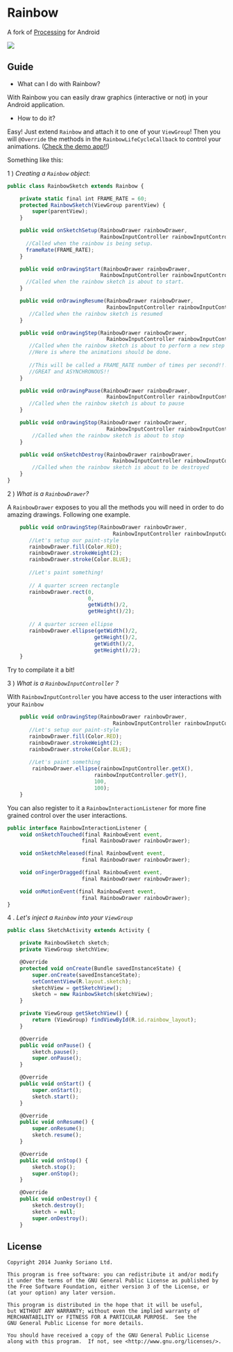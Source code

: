 Rainbow
=======

A fork of [Processing][1] for Android 

![](http://s8.postimg.org/a0o3aew39/rainbow_307622_640.png)


Guide
------------

* What can I do with Rainbow? 

With Rainbow you can easily draw graphics (interactive or not) in your Android application.

* How to do it?

Easy! Just extend `Rainbow` and attach it to one of your `ViewGroup`! Then you will `@Override` the methods in the `RainbowLifeCycleCallback` to control your animations. ([Check the demo app!!][2])

Something like this:

1 ) _Creating a `Rainbow` object_:

```js
public class RainbowSketch extends Rainbow {

    private static final int FRAME_RATE = 60;
    protected RainbowSketch(ViewGroup parentView) {
        super(parentView);
    }

    public void onSketchSetup(RainbowDrawer rainbowDrawer, 
                              RainbowInputController rainbowInputController) {
      //Called when the rainbow is being setup.
      frameRate(FRAME_RATE);
    }

    public void onDrawingStart(RainbowDrawer rainbowDrawer, 
                              RainbowInputController rainbowInputController) {
      //Called when the rainbow sketch is about to start.
    }

    public void onDrawingResume(RainbowDrawer rainbowDrawer,
                                RainbowInputController rainbowInputController) {
       //Called when the rainbow sketch is resumed
    }

    public void onDrawingStep(RainbowDrawer rainbowDrawer,
                                RainbowInputController rainbowInputController) {
       //Called when the rainbow sketch is about to perform a new step
       //Here is where the animations should be done.
       
       //This will be called a FRAME_RATE number of times per second!!! 
       //GREAT and ASYNCHRONOUS!!
    }

    public void onDrawingPause(RainbowDrawer rainbowDrawer,
                                RainbowInputController rainbowInputController) {
       //Called when the rainbow sketch is about to pause
    }

    public void onDrawingStop(RainbowDrawer rainbowDrawer,
                                RainbowInputController rainbowInputController) {
        //Called when the rainbow sketch is about to stop
    }

    public void onSketchDestroy(RainbowDrawer rainbowDrawer,
                                  RainbowInputController rainbowInputController) {
        //Called when the rainbow sketch is about to be destroyed
    }
}
```

2 ) _What is a `RainbowDrawer`?_ 

A `RainbowDrawer` exposes to you all the methods you will need in order to do amazing drawings. Following one example.

```js
    public void onDrawingStep(RainbowDrawer rainbowDrawer,
                                  RainbowInputController rainbowInputController) {
       //Let's setup our paint-style
       rainbowDrawer.fill(Color.RED);
       rainbowDrawer.strokeWeight(2);
       rainbowDrawer.stroke(Color.BLUE);
       
       //Let's paint something!
       
       // A quarter screen rectangle
       rainbowDrawer.rect(0, 
                          0, 
                          getWidth()/2, 
                          getHeight()/2); 
       
       // A quarter screen ellipse
       rainbowDrawer.ellipse(getWidth()/2, 
                            getHeight()/2, 
                            getWidth()/2, 
                            getHeight()/2);  
    }
```

Try to compilate it a bit! 

3 ) _What is a `RainbowInputController` ?_

With `RainbowInputController` you have access to the user interactions with your `Rainbow`

```js
    public void onDrawingStep(RainbowDrawer rainbowDrawer,
                                  RainbowInputController rainbowInputController) {
       //Let's setup our paint-style
       rainbowDrawer.fill(Color.RED);
       rainbowDrawer.strokeWeight(2);
       rainbowDrawer.stroke(Color.BLUE);
       
       //Let's paint something
        rainbowDrawer.ellipse(rainbowInputController.getX(), 
                            rainbowInputController.getY(), 
                            100, 
       	                    100);
    }
```

You can also register to it a `RainbowInteractionListener` for more fine grained control over the user interactions.

```js
public interface RainbowInteractionListener {
    void onSketchTouched(final RainbowEvent event, 
                        final RainbowDrawer rainbowDrawer);

    void onSketchReleased(final RainbowEvent event, 
                        final RainbowDrawer rainbowDrawer);

    void onFingerDragged(final RainbowEvent event, 
                        final RainbowDrawer rainbowDrawer);

    void onMotionEvent(final RainbowEvent event, 
                        final RainbowDrawer rainbowDrawer);
}
```

4 . _Let's inject a `Rainbow` into your `ViewGroup`_

```js
public class SketchActivity extends Activity {

    private RainbowSketch sketch;
    private ViewGroup sketchView;

    @Override
    protected void onCreate(Bundle savedInstanceState) {
        super.onCreate(savedInstanceState);
        setContentView(R.layout.sketch);
        sketchView = getSketchView();
        sketch = new RainbowSketch(sketchView);
    }

    private ViewGroup getSketchView() {
        return (ViewGroup) findViewById(R.id.rainbow_layout);
    }

    @Override
    public void onPause() {
        sketch.pause();
        super.onPause();
    }

    @Override
    public void onStart() {
        super.onStart();
        sketch.start();
    }

    @Override
    public void onResume() {
        super.onResume();
        sketch.resume();
    }

    @Override
    public void onStop() {
        sketch.stop();
        super.onStop();
    }

    @Override
    public void onDestroy() {
        sketch.destroy();
        sketch = null;
        super.onDestroy();
    }
```



License
--------

    Copyright 2014 Juanky Soriano Ltd.

    This program is free software: you can redistribute it and/or modify
    it under the terms of the GNU General Public License as published by
    the Free Software Foundation, either version 3 of the License, or
    (at your option) any later version.

    This program is distributed in the hope that it will be useful,
    but WITHOUT ANY WARRANTY; without even the implied warranty of
    MERCHANTABILITY or FITNESS FOR A PARTICULAR PURPOSE.  See the
    GNU General Public License for more details.

    You should have received a copy of the GNU General Public License
    along with this program.  If not, see <http://www.gnu.org/licenses/>.

[1]:https://github.com/processing
[2]:https://github.com/juankysoriano/rainbow/tree/master/demo

